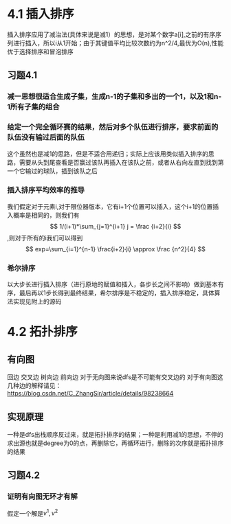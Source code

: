 # 4.1 插入排序
插入排序应用了减治法(具体来说是减1）的思想，是对某个数字a[i],之前的有序序列进行插入，所以i从1开始；由于其键值平均比较次数约为n^2/4,最优为O(n),性能优于选择排序和冒泡排序
## 习题4.1
### 减一思想很适合生成子集，生成n-1的子集和多出的一个1，以及1和n-1所有子集的组合
### 给定一个完全循环赛的结果，然后对多个队伍进行排序，要求前面的队伍没有输过后面的队伍
这个虽然也是减1的思路，但是不适合用递归；实际上应该用类似插入排序的思路，需要从头到尾查看是否赢过该队再插入在该队之前，或者从右向左直到找到第一个它输过的球队，插到该队之后
### 插入排序平均效率的推导
我们假定对于元素i,对于限位器版本，它有i+1个位置可以插入，这个i+1的位置插入概率是相同的，则我们有$$ 1/(i+1)*\sum_{j=1}^{i+1} j = \frac {i+2}{i} $$,则对于所有的i我们可以得到
$$ exp=\sum_{i=1}^{n-1} \frac{i+2}{i} \approx \frac {n^2}{4} $$ 
### 希尔排序
以大步长进行插入排序（进行原地的赋值和插入，各步长之间不影响）做到基本有序，最后再以1步长得到最终结果，希尔排序是不稳定的，插入排序稳定，具体算法实现见附上的源码
# 4.2 拓扑排序
## 有向图
回边 交叉边 树向边 前向边 对于无向图来说dfs是不可能有交叉边的 对于有向图这几种边的解释请见：https://blog.csdn.net/C_ZhangSir/article/details/98238664
## 实现原理
一种是dfs出栈顺序反过来，就是拓扑排序的结果；一种是利用减1的思想，不停的求出源也就是degree为0的点，再删除它，再循环进行，删除的次序就是拓扑排序的结果
## 习题4.2
### 证明有向图无环才有解
假定一个解是$v^1,v^2$
